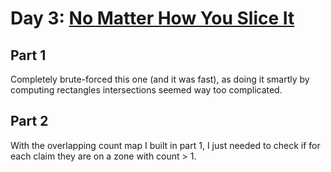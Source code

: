 # Day 3: [No Matter How You Slice It](https://adventofcode.com/2018/day/3)

## Part 1

Completely brute-forced this one (and it was fast), as doing it smartly by computing rectangles intersections seemed way too complicated.

## Part 2

With the overlapping count map I built in part 1, I just needed to check if for each claim they are on a zone with count > 1.